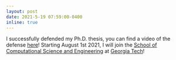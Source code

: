 ```yaml
---
layout: post
date: 2021-5-19 07:59:00-0400
inline: true
---
```


I successfully defended my Ph.D. thesis, you can find a video of the defense [here](https://youtu.be/Ph1pAv92WBQ)! Starting August 1st 2021, I will join the [School of Computational Science and Engineering](https://cse.gatech.edu/) at [Georgia Tech](https://www.gatech.edu/)!